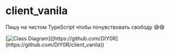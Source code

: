 # client_vanila
Пишу на чистом TypeScript чтобы почувствовать свободу 😅😅

 [![Class Diagram ]([https://github.com/DIY0R/client_vanila/blob/main/design.jpg](https://github.com/DIY0R/client_vanila/blob/main/design.jpg))]([https://github.com/DIY0R](https://github.com/DIY0R/client_vanila))
